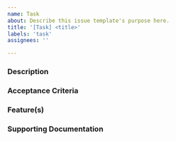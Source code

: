 ```yaml
---
name: Task
about: Describe this issue template's purpose here.
title: '[Task] <title>'
labels: 'task'
assignees: ''

---
```




<!-- Please fill out the REQUIRED segments -->

### Description

<!-- REQUIRED -->
<!-- Please provide a succinct description of the task you are requesting -->
  
### Acceptance Criteria

<!-- Defines what "done" means for this feature request -->
<!-- List success metrics here and how to track them -->

### Feature(s)

<!-- Tag the features or epics this task is connected to -->

### Supporting Documentation

<!-- Any references would be super helpful :v: -->
